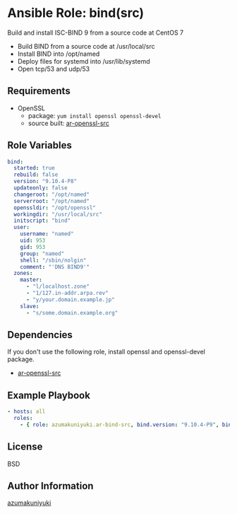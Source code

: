 Ansible Role: bind(src)
================================================================================
Build and install ISC-BIND 9 from a source code at CentOS 7

- Build BIND from a source code at /usr/local/src
- Install BIND into /opt/named
- Deploy files for systemd into /usr/lib/systemd
- Open tcp/53 and udp/53

Requirements
--------------------------------------------------------------------------------
- OpenSSL
  - package: `yum install openssl openssl-devel`
  - source built: [ar-openssl-src](https://github.com/azumakuniyuki/ar-openssl-src)

Role Variables
--------------------------------------------------------------------------------
```yaml
bind:
  started: true
  rebuild: false
  version: "9.10.4-P8"
  updateonly: false
  changeroot: "/opt/named"
  serverroot: "/opt/named"
  openssldir: "/opt/openssl"
  workingdir: "/usr/local/src"
  initscript: "bind"
  user:
    username: "named"
    uid: 953
    gid: 953
    group: "named"
    shell: "/sbin/nolgin"
    comment: "'DNS BIND9'"
  zones:
    master:
      - "l/localhost.zone"
      - "1/127.in-addr.arpa.rev"
      - "y/your.domain.example.jp"
    slave:
      - "s/some.domain.example.org"

```

Dependencies
--------------------------------------------------------------------------------
If you don't use the following role, install openssl and openssl-devel package.
- [ar-openssl-src](https://github.com/azumakuniyuki/ar-openssl-src)

Example Playbook
--------------------------------------------------------------------------------
```yaml
- hosts: all
  roles:
    - { role: azumakuniyuki.ar-bind-src, bind.version: "9.10.4-P9", bind.rebuild: true }

```

License
--------------------------------------------------------------------------------
BSD

Author Information
--------------------------------------------------------------------------------
[azumakuniyuki](http://nyaan.jp/)

